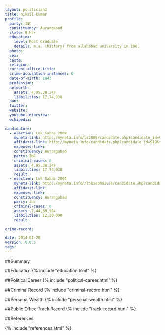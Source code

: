 ```yaml
---
layout: politician2
title: nikhil kumar
profile: 
  party: INC
  constituency: Aurangabad
  state: Bihar
  education: 
    level: Post Graduate
    details: m.a. (history) from allahabad university in 1961
  photo: 
  sex: 
  caste: 
  religion: 
  current-office-title: 
  crime-accusation-instances: 0
  date-of-birth: 1943
  profession: 
  networth: 
    assets: 4,95,38,249
    liabilities: 17,74,038
  pan: 
  twitter: 
  website: 
  youtube-interview: 
  wikipedia: 

candidature: 
  - election: Lok Sabha 2009
    myneta-link: http://myneta.info/ls2009/candidate.php?candidate_id=919
    affidavit-link: http://myneta.info/candidate.php?candidate_id=919&scan=original
    expenses-link: 
    constituency: Aurangabad 
    party: INC
    criminal-cases: 0
    assets: 4,95,38,249
    liabilities: 17,74,038
    result:  
  - election: Lok Sabha 2004
    myneta-link: http://myneta.info//loksabha2004/candidate.php?candidate_id=445
    affidavit-link: 
    expenses-link: 
    constituency: Aurangabad 
    party: inc
    criminal-cases: 0
    assets: 7,44,89,984
    liabilities: 12,20,000
    result:  

crime-record: 

date: 2014-01-28
version: 0.0.5
tags: 
---
```

##Summary


##Education
{% include "education.html" %}


##Political Career
{% include "political-career.html" %}


##Criminal Record
{% include "criminal-record.html" %}


##Personal Wealth
{% include "personal-wealth.html" %}


##Public Office Track Record
{% include "track-record.html" %}


##References


{% include "references.html" %}